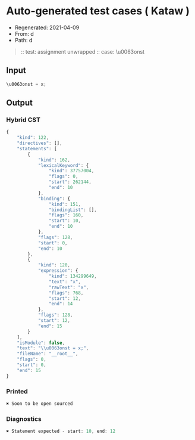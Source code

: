# Auto-generated test cases ( Kataw )
- Regenerated: 2021-04-09
- From: d
- Path: d
> :: test: assignment unwrapped
> :: case: \u0063onst
## Input

`````js
\u0063onst = x;
`````

## Output

### Hybrid CST

```javascript
{
    "kind": 122,
    "directives": [],
    "statements": [
        {
            "kind": 162,
            "lexicalKeyword": {
                "kind": 37757004,
                "flags": 0,
                "start": 262144,
                "end": 10
            },
            "binding": {
                "kind": 151,
                "bindingList": [],
                "flags": 160,
                "start": 10,
                "end": 10
            },
            "flags": 128,
            "start": 0,
            "end": 10
        },
        {
            "kind": 120,
            "expression": {
                "kind": 134299649,
                "text": "x",
                "rawText": "x",
                "flags": 768,
                "start": 12,
                "end": 14
            },
            "flags": 128,
            "start": 12,
            "end": 15
        }
    ],
    "isModule": false,
    "text": "\\u0063onst = x;",
    "fileName": "__root__",
    "flags": 0,
    "start": 0,
    "end": 15
}
```

### Printed

```javascript
✖ Soon to be open sourced
```

### Diagnostics

```javascript
✖ Statement expected - start: 10, end: 12

```

